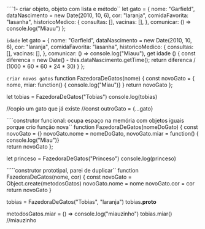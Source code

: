 ````1- criar objeto, objeto com lista e método``
let gato = {
    nome: "Garfield",
    dataNascimento = new Date(2010, 10, 6), 
    cor: "laranja",
    comidaFavorita: "lasanha",
    historicoMedico: {
        consultas: [],
        vacinas: [],
    },
    comunicar: () => console.log("Miauu")
};

```idade```
let gato = {
    nome: "Garfield",
    dataNascimento = new Date(2010, 10, 6), 
    cor: "laranja",
    comidaFavorita: "lasanha",
    historicoMedico: {
        consultas: [],
        vacinas: [],
    },
    comunicar: () => console.log("Miauu"),
    get idade () {
        const diferenca = new Date() - this.dataNascimento.getTime();
        return diferenca / (1000 * 60 * 60 * 24 * 30)
    }
};

```criar novos gatos```
function FazedoraDeGatos(nome) {
    const novoGato = {
        nome,
        miar: function() {
            console.log("Miau")}
    }
    return novoGato
};

let tobias =  FazedoraDeGatos("Tobias")
console.log(tobias)

//copio um gato que já existe
//const outroGato = {...gato}


````construtor funcional: ocupa espaço na memória com objetos iguais porque crio função nova``
function FazedoraDeGatos(nomeDoGato) {
    const novoGato = {}
    novoGato.nome = nomeDoGato,
    novoGato.miar = function() {
        console.log("Miau")}                
        return novoGato
};

let princeso =  FazedoraDeGatos("Princeso")
console.log(princeso)

`````construtor prototipal, parei de duplicar``
function FazedoraDeGatos(nome, cor) {
    const novoGato = Object.create(metodosGatos)
    novoGato.nome = nome
    novoGato.cor = cor
    return novoGato
}

tobias = FazedoraDeGatos("Tobias", "laranja")
tobias.__proto__

metodosGatos.miar = () => console.log("miauzinho")
tobias.miar() //miauzinho